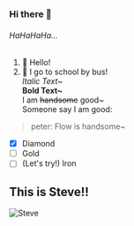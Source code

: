 ### Hi there 👋

<!--
**flowlo4a26/flowlo4a26** is a ✨ _special_ ✨ repository because its `README.md` (this file) appears on your GitHub profile.

Here are some ideas to get you started:

- 🔭 I’m currently working on ...
- 🌱 I’m currently learning ...
- 👯 I’m looking to collaborate on ...
- 🤔 I’m looking for help with ...
- 💬 Ask me about ...
- 📫 How to reach me: ...
- 😄 Pronouns: ...
- ⚡ Fun fact: ...
-->
###### HaHaHaHa...
1. 👯 Hello!
2. 🤔 I go to school by bus!  
*Italic Text~*  
**Bold Text~**  
I am ~~handsome~~ good~  
Someone say I am good:  
> peter: Flow is handsome~  
- [x] Diamond
- [ ] Gold
- [ ] \(Let's try!)  Iron
## This is Steve!!
![Steve](https://minecraftbuildinginc.com/wp-content/uploads/2016/12/Minecraft-Steve-Derp-Face-how-strong.jpg "This is Steve!")
